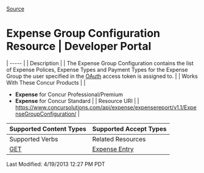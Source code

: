 [Source](https://developer.concur.com/expense-report/expense-group-configuration-resource "Permalink to Expense Group Configuration Resource | Developer Portal")

# Expense Group Configuration Resource | Developer Portal


| ----- |
|  Description |
|  The Expense Group Configuration contains the list of Expense Polices, Expense Types and Payment Types for the Expense Group the user specified in the [OAuth][1] access token is assigned to. |
|  Works With These Concur Products |
|

* **Expense** for Concur Professional/Premium
* **Expense** for Concur Standard
 |
|  Resource URI |
|  https://www.concursolutions.com/api/expense/expensereport/v1.1/ExpenseGroupConfiguration/ |

| Supported Content Types | Supported Accept Types |
| ----------------------- | ---------------------- |
| Supported Verbs         | Related Resources      |
| [GET][2]                | [Expense Entry][3]     |

  
Last Modified: 4/19/2013 12:27 PM PDT

[1]: https://developer.concur.com/node/491
[2]: https://developer.concur.com/node/473
[3]: https://developer.concur.com/node/479
